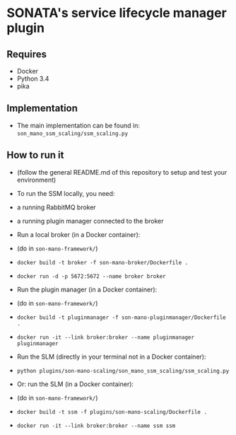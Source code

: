 # SONATA's service lifecycle manager plugin

## Requires
* Docker
* Python 3.4
* pika

## Implementation
* The main implementation can be found in: `son_mano_ssm_scaling/ssm_scaling.py`

## How to run it

* (follow the general README.md of this repository to setup and test your environment)
* To run the SSM locally, you need:
 * a running RabbitMQ broker
 * a running plugin manager connected to the broker
 
 
* Run a local broker (in a Docker container): 
 * (do in `son-mano-framework/`)
 * `docker build -t broker -f son-mano-broker/Dockerfile .`
 * `docker run -d -p 5672:5672 --name broker broker`
 
 
* Run the plugin manager (in a Docker container):
 * (do in `son-mano-framework/`)
 * `docker build -t pluginmanager -f son-mano-pluginmanager/Dockerfile .`
 * `docker run -it --link broker:broker --name pluginmanager pluginmanager`


* Run the SLM (directly in your terminal not in a Docker container):
 * `python plugins/son-mano-scaling/son_mano_ssm_scaling/ssm_scaling.py`


* Or: run the SLM (in a Docker container):
 * (do in `son-mano-framework/`)
 * `docker build -t ssm -f plugins/son-mano-scaling/Dockerfile .`
 * `docker run -it --link broker:broker --name ssm ssm`
 
 

